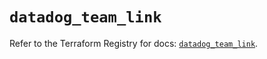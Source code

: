 # `datadog_team_link`

Refer to the Terraform Registry for docs: [`datadog_team_link`](https://registry.terraform.io/providers/datadog/datadog/3.42.0/docs/resources/team_link).
